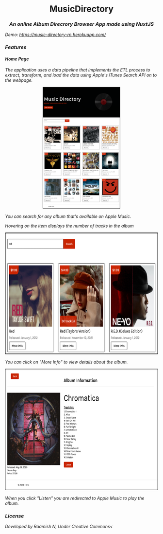 
<h1 align="center">MusicDirectory</h1>
<h3 align="center"><i>An online Album Direcrory Browser App made using NuxtJS<i></h3>

Demo: https://music-directory-rn.herokuapp.com/

<h3>Features</h3>
<h4>Home Page</h4>
<p>The application uses a data pipeline that implements the ETL process to extract, transform, and load the data using Apple's iTunes Search API on to the webpage.</p>
<p align="center">
    <img src="https://github.com/raamish10/MusicDirectory/blob/main/assets/images/image1.png" alt="loading_screen" height="400px" >
</p>
<p>You can search for any album that's available on Apple Music.</p>
<p>Hovering on the item displays the number of tracks in the album</p>
    <img src="https://github.com/raamish10/MusicDirectory/blob/main/assets/images/image2.png" alt="loading_screen" height="400px" >
<p>You can click on "More Info" to view details about the album.</p>
    <img src="https://github.com/raamish10/MusicDirectory/blob/main/assets/images/image3.png" alt="loading_screen" height="400px" >
  <p>When you click "Listen" you are redirected to Apple Music to play the album.</p>

  <h3>License</h3>
<p>
    Developed by Raamish N, Under Creative Commons<<br><br>
</p>

